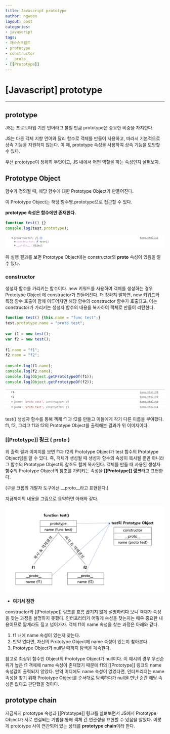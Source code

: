 ```yaml
---
title: Javascript prototype
author: ngwoon
layout: post
categories:
- javascript
tags:
- 자바스크립트
- prototype
- constructor
- __proto__
- [[Prototype]]
---
```


# [Javascript] prototype
- - -

## prototype
JS는 프로토타입 기반 언어라고 불릴 만큼 prototype은 중요한 비중을 차지한다.

JS는 다른 객체 지향 언어와 달리 함수로 객체를 만들어 사용하고, 따라서 기본적으로 상속 기능을 지원하지 않는다. 이 때, prototype 속성을 사용하여 상속 기능을 모방할 수 있다.

우선 prototype이 정확히 무엇이고, JS 내에서 어떤 역할을 하는 속성인지 살펴보자.
<br/>

## Prototype Object
함수가 정의될 때, 해당 함수에 대한 Prototype Object가 만들어진다.

이 Prototype Object는 해당 함수명.prototype으로 접근할 수 있다.

**prototype 속성은 함수에만 존재한다.**

```jsx
function test() {}
console.log(test.prototype);
```

![prototype_raw](/assets/images/post/Javascript/prototype/raw_prototype.png)

위 실행 결과를 보면 Prototype Object에는 constructor와 __proto__ 속성이 있음을 알 수 있다.
<br/>

### constructor
생성자 함수를 가리키는 함수이다. new 키워드를 사용하여 객체를 생성하는 경우 Prototype Object 에 constructor가 만들어진다. 더 정확히 말하면, new 키워드와 특정 함수 호출이 함께 이루어지면 해당 함수의 constructor 함수가 호출되고, 이는 constructor가 가리키는 생성자 함수의 내용을 복사하여 객체로 만들어 리턴한다.

```jsx
function test() {this.name = "func test";}
test.prototype.name = "proto test";

var f1 = new test();
var f2 = new test();

f1.name = "f1";
f2.name = "f2";

console.log(f1.name);
console.log(f2.name);
console.log(Object.getPrototypeOf(f1));
console.log(Object.getPrototypeOf(f2));
```

![prototype_object](/assets/images/post/Javascript/prototype/prototype_object.png)

test() 생성자 함수를 통해 객체 f1 과 f2를 만들고 이들에게 각기 다른 이름을 부여했다. f1, f2, 그리고 f1과 f2의 Prototype Object를 출력해본 결과가 위 이미지이다.
<br/>

### [[Prototype]] 링크 ( __proto__ )
위 출력 결과 이미지를 보면 f1과 f2의 Prototype Object가 test 함수의 Prototype Object임을 알 수 있다. 즉, 객체가 생성될 때 생성자 함수의 속성이 복사될 뿐만 아니라 그 함수의 Prototype Object의 참조도 함께 복사된다. 객체를 만들 때 사용된 생성자 함수의 Prototype Object의 참조를 가리키는 속성을 **[[Prototype]] 링크**라고 표현한다. 

(구글 크롬의 개발자 도구에선 __proto__라고 표현된다.)

지금까지의 내용을 그림으로 요약하면 아래와 같다.

![summary](/assets/images/post/Javascript/prototype/summary.png)
<br/>

- **여기서 잠깐**

constructor와 [[Prototype]] 링크를 흐름 끊기지 않게 설명하려다 보니 객체가 속성을 찾는 과정을 설명하지 못했다. 인터프리터가 어떻게 속성을 찾는지는 매우 중요한 내용이므로 짧게라도 짚고 넘어가자. 객체 f1이 name 속성을 찾는 과정은 아래와 같다.

1. f1 내에 name 속성이 있는지 찾는다.
2. 만약 없다면, 자신의 Prototype Object에 name 속성이 있는지 찾아본다.
3. Prototype Object가 null일 때까지 탐색을 계속한다.

참고로 최상위 함수인 Object의 Prototype Object가 null이다. 이 예시의 경우 우선순위가 높은 f1 객체에 name 속성이 존재했기 때문에 f1의 [[Prototype]] 링크의 name 속성값이 출력되지 않았다. 만약 어디에도 name 속성이 없었다면, 인터프리터는 name속성을 찾기 위해 Prototype Object를 순서대로 탐색하다가 null을 만난 순간 해당 속성은 없다고 판단했을 것이다.
<br/>

## prototype chain
지금까지 prototype 속성과 [[Prototype]] 링크를 살펴보면서 JS에서 Prototype Object가 서로 연결되는 기법을 통해 객체 간 연관성을 표현할 수 있음을 알았다. 이렇게 prototype 사이 연관되어 있는 상태를 **prototype chain**이라 한다.
